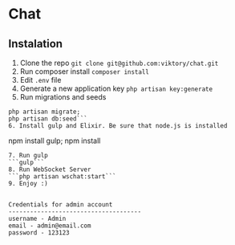 Chat
======================
Instalation
-------------------------------------
1. Clone the repo
```git clone git@github.com:viktory/chat.git```
2. Run composer install
```composer install```
3. Edit `.env` file
4. Generate a new application key
```php artisan key:generate```
5. Run migrations and seeds
```
php artisan migrate;
php artisan db:seed```
6. Install gulp and Elixir. Be sure that node.js is installed
```
npm install gulp;
npm install
```
7. Run gulp
```gulp```
8. Run WebSocket Server
```php artisan wschat:start```
9. Enjoy :)


Credentials for admin account
-------------------------------------
username - Admin
email - admin@email.com
password - 123123